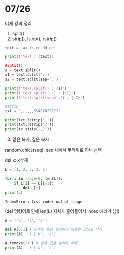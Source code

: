 # 07/26



어제 강의 정리

1. split()
2. strip(), lstrip(), rstrip()

```python
text = 'aa.bb.cc.dd.ee'

print(f'text : {text})

#split()
s = text.split()
s1 = text.split('.')
s2 = text.split(sep='.')

print(f'text.split() : {s}')
print(f'text.split('.') : {s1}')
print(f'text.split(sep='.') : {s2}')

#strip
txt = ',,,,,,SSAFY8?????'

print(txt.lstrip(','))
print(txt.rstrip('?'))
print(tx.strip(',?'))
```

3. 얕은 복사, 깊은 복사





random.chice(seq): seq 내에서 무작위로 하나 선택

del x: x삭제

```python
L = [1, 2, 3, 3, 5]

for i in range(0, len(L)):
    if L[i] == L[i+1]:
        del L[i]
print(L)
```

`IndexError: list index out of range`

(del 명령어로 인해 len(L) 자체가 줄어들어서 index 에러가 남!)

```python
A = ['a', 'b', 'c']

del A[0:1] # 인덱스 혹은 슬라이싱 이용한 값으로 삭제
print(A)   # ['b', 'c']

A.remove('a') # 실제 값을 넣어서 삭제
print(A)   # ['b', 'c']
```
